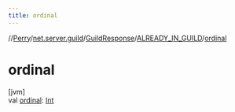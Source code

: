 ```yaml
---
title: ordinal
---
```

//[Perry](../../../../index.html)/[net.server.guild](../../index.html)/[GuildResponse](../index.html)/[ALREADY_IN_GUILD](index.html)/[ordinal](ordinal.html)



# ordinal



[jvm]\
val [ordinal](ordinal.html): [Int](https://kotlinlang.org/api/latest/jvm/stdlib/kotlin/-int/index.html)




